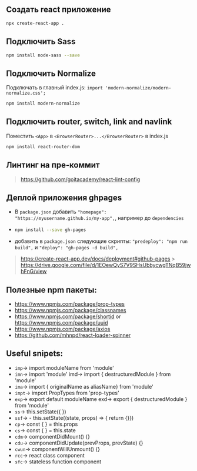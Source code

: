 ## Создать react приложение

```sh
npx create-react-app .
```

## Подключить Sass

```sh
npm install node-sass --save
```

## Подключить Normalize

Подключать в главный index.js: `import 'modern-normalize/modern-normalize.css';`

```sh
npm install modern-normalize
```

## Подключить router, switch, link and navlink

Поместить `<App>` в `<BrowserRouter>...</BrowserRouter>` в index.js

```sh
npm install react-router-dom
```

## Линтинг на пре-коммит

> <https://github.com/goitacademy/react-lint-config>

## Деплой приложения ghpages

- В `package.json` добавить
  `"homepage": "https://myusername.github.io/my-app",`, например до
  `dependencies`
- ```sh
  npm install --save gh-pages
  ```
- добавить в `package.json` следующие скрипты: `"predeploy": "npm run build",` и
  `"deploy": "gh-pages -d build",`

> <https://create-react-app.dev/docs/deployment#github-pages> >
> <https://drive.google.com/file/d/1EOewQyS7V9SHsUbbycwgTNqB59jwhFnG/view>

## Полезные npm пакеты:

- <https://www.npmjs.com/package/prop-types>
- <https://www.npmjs.com/package/classnames>
- <https://www.npmjs.com/package/shortid> or
  <https://www.npmjs.com/package/uuid>
- <https://www.npmjs.com/package/axios>
- <https://github.com/mhnpd/react-loader-spinner>

## Useful snipets:

- `imp`→ import moduleName from 'module'
- `imn`→ import 'module' imd→ import { destructuredModule } from 'module'
- `ima`→ import { originalName as aliasName} from 'module'
- `impt`→ import PropTypes from 'prop-types'
- `exp`→ export default moduleName exd→ export { destructuredModule } from
  'module'
- `ss`→ this.setState({ })
- `ssf`→ - this.setState((state, props) => { return {}})
- `cp`→ const { } = this.props
- `cs`→ const { } = this.state
- `cdm`→ componentDidMount() {}
- `cdu`→ componentDidUpdate(prevProps, prevState) {}
- `cwun`→ componentWillUnmount() {}
- `rcc`→ react class component
- `sfc`→ stateless function component

```

```
